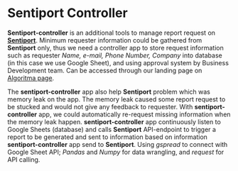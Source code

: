 # Sentiport Controller

**Sentiport-controller** is an additional tools to manage report request on [**Sentiport**](https://github.com/yosiaazarya/sentiport). Minimum requester information could be gathered from **Sentiport** only, thus we need a controller app to store request information such as requester *Name, e-mail, Phone Number, Company* into database (in this case we use Google Sheet), and using approval system by Business Development team. Can be accessed through our landing page on [Algoritma page](https://algorit.ma/sentiport/). 

The **sentiport-controller** app also help **Sentiport** problem which was memory leak on the app. The memory leak caused some report request to be stucked and would not give any feedback to requester. With **sentiport-controller** app, we could automatically re-request missing information when the memory leak happen. **sentiport-controller** app continuously listen to Google Sheets (database) and calls **Sentiport** API-endpoint to trigger a report to be generated and sent to information based on information **sentiport-controller** app send to **Sentiport**. Using *gspread* to connect with Google Sheet API; *Pandas* and *Numpy* for data wrangling, and *request* for API calling.
